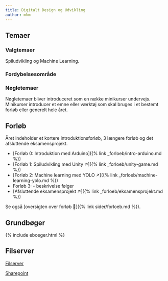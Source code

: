 ```yaml
---
title: Digitalt Design og Udvikling
author: mkm
---
```



## Temaer
### Valgtemaer
Spiludvikling og Machine Learning. 

### Fordybelsesområde

### Nøgletemaer
Nøgletemaer bliver introduceret som en række minikurser undervejs. 
Minikurser introducer et emne eller værktøj som skal bruges i et bestemt forløb eller generelt hele året.


## Forløb
Året indeholder et kortere introduktionsforløb, 3 længere forløb og det afsluttende eksamensprojekt.

- [Forløb 0: Introduktion med Arduino]({% link _forloeb/intro-arduino.md %})
- [Forløb 1: Spiludvikling med Unity ↗]({% link _forloeb/unity-game.md %})
- [Forløb 2: Machine learning med YOLO ↗]({% link _forloeb/machine-learning-yolo.md %})
- Forløb 3:  - beskrivelse følger 
- [Afsluttende eksamensprojekt ↗]({% link _forloeb/eksamensprojekt.md %})

Se også [oversigten over forløb 🔗]({% link sider/forloeb.md %}).

## Grundbøger
{% include eboeger.html %}

## Filserver
[Filserver](https://teams.microsoft.com/l/channel/19%3A5_Bl6iBH20GPeL46dR6__-7M8fwRG8LJf6eCK2_b82Q1%40thread.tacv2/General?groupId=fa21d06a-c4ed-4bbf-8082-b2f277f71ac0&tenantId=86fab2dc-170a-4f76-844b-d7dfdbdef3d8)

[Sharepoint](https://edueucnvs.sharepoint.com/sites/DDU/Class%20Materials/Forms/AllItems.aspx)
